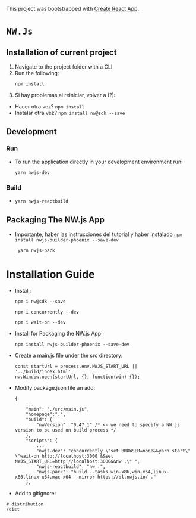 This project was bootstrapped with [Create React App](https://github.com/facebook/create-react-app).

# `NW.Js`

## Installation of current project
1. Navigate to the project folder with a CLI
2. Run the following:
   ```
   npm install 
   ```
3. Si hay problemas al reiniciar, volver a (?):
- Hacer otra vez? ```npm install```
- Instalar otra vez? ```npm install nw@sdk --save```

## Development
### Run
- To run the application directly in your development environment run:
    ```bash
    yarn nwjs-dev 
    ```

### Build
-
    ```bash
    yarn nwjs-reactbuild
    ```

## Packaging The NW.js App
- Importante, haber las instrucciones del tutorial y haber instalado ```npm install nwjs-builder-phoenix --save-dev```
    ```bash 
     yarn nwjs-pack
    ```

# Installation Guide

- Install:
  ```
  npm i nw@sdk --save
  ```
  ```
  npm i concurrently --dev
  ```
  ```
  npm i wait-on --dev
  ```
- Install for Packaging the NW.js App
  ```
  npm install nwjs-builder-phoenix --save-dev
  ```
- Create a main.js file under the src directory:

  ```
  const startUrl = process.env.NWJS_START_URL || '../build/index.html';
  nw.Window.open(startUrl, {}, function(win) {});
  ```

- Modify package.json file an add:

  ```
  {
      ...
      "main": "./src/main.js",
      "homepage":".",
      "build": {
          "nwVersion": "0.47.1" /* <- we need to specify a NW.js version to be used on build process */
      },
      "scripts": {
          ...
          "nwjs-dev": "concurrently \"set BROWSER=none&&yarn start\" \"wait-on http://localhost:3000 &&set NWJS_START_URL=http://localhost:3000&&nw .\" ",
          "nwjs-reactbuild": "nw .",
          "nwjs-pack": "build --tasks win-x86,win-x64,linux-x86,linux-x64,mac-x64 --mirror https://dl.nwjs.io/ ."
      },
  ```

- Add to gitignore:

```
# distribution
/dist
```
